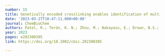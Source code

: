 ```yaml
---
number: 15
title: Genetically encoded crosslinking enables identification of multivalent ubiquitin-deubiquitylating enzyme interactions
date: '2023-03-27T10:47:11.000+00:00'
journal: ChemBioChem
authors: Patel, R.; Terón, K. N.; Zhou, M.; Nakayasu, E.; Drown, B.S.; Das, C.
year: 2023
pages: e202300305
link: https://doi.org/10.1002/cbic.202300305

---
```

